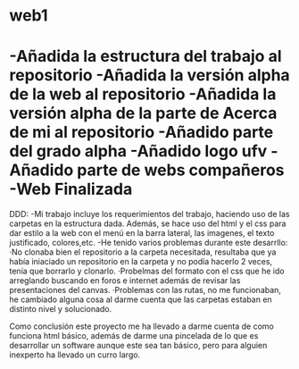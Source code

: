 # web1

-Añadida la estructura del trabajo al repositorio
-Añadida la versión alpha de la web al repositorio
-Añadida la versión alpha de la parte de Acerca de mi al repositorio
-Añadido parte del grado alpha
-Añadido logo ufv
-Añadido parte de webs compañeros
-Web Finalizada
=======
DDD:
-Mi trabajo incluye los requerimientos del trabajo, haciendo uso de las carpetas en la estructura dada. Además, se hace uso del html y el css para dar estilo a la web con el menú en la barra lateral, las imagenes, el texto justificado, colores,etc.
-He tenido varios problemas durante este desarrllo:
    ·No clonaba bien el repositorio a la carpeta necesitada, resultaba que ya había iniaciado un repositorio en la carpeta y no podía hacerlo 2 veces, tenía que borrarlo y clonarlo.
    ·Probelmas del formato con el css que he ido arreglando buscando en foros e internet además de revisar las presentaciones del canvas.
    ·Problemas con las rutas, no me funcionaban, he cambiado alguna cosa al darme cuenta que las carpetas estaban en distinto nivel y solucionado.


Como conclusión este proyecto me ha llevado a darme cuenta de como funciona html básico, además de darme una pincelada de lo que es desarrollar un software aunque este sea tan básico, pero para alguien inexperto ha llevado un curro largo.


